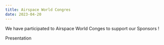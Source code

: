 ```yaml
---
title: Airspace World Congres
date: 2023-04-20
---
```


We have participated to Airspace World Conges to support our Sponsors !

<!--more-->

Presentation